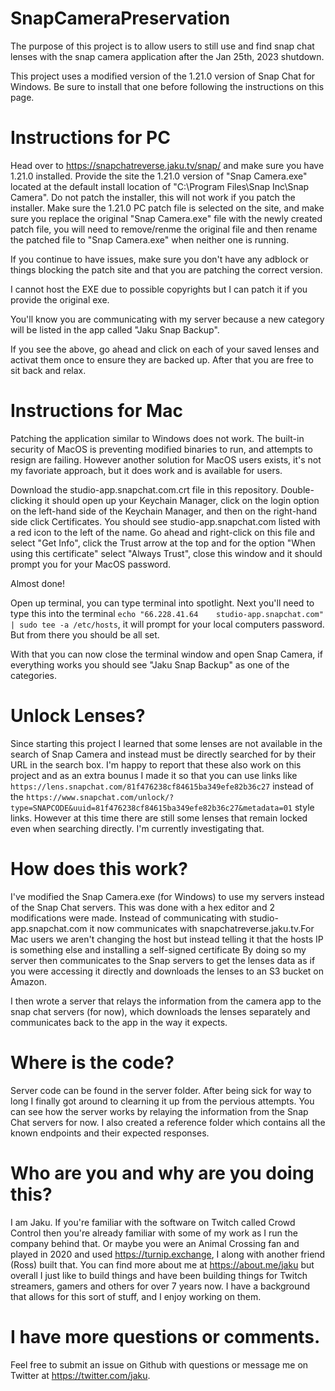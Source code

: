 # SnapCameraPreservation
The purpose of this project is to allow users to still use and find snap chat lenses with the snap camera application after the Jan 25th, 2023 shutdown.

This project uses a modified version of the 1.21.0 version of Snap Chat for Windows. Be sure to install that one before following the instructions on this page.

# Instructions for PC
Head over to https://snapchatreverse.jaku.tv/snap/ and make sure you have 1.21.0 installed. Provide the site the 1.21.0 version of "Snap Camera.exe" located at the default install location of "C:\Program Files\Snap Inc\Snap Camera". Do not patch the installer, this will not work if you patch the installer. Make sure the 1.21.0 PC patch file is selected on the site, and make sure you replace the original "Snap Camera.exe" file with the newly created patch file, you will need to remove/renme the original file and then rename the patched file to "Snap Camera.exe" when neither one is running.

If you continue to have issues, make sure you don't have any adblock or things blocking the patch site and that you are patching the correct version.

I cannot host the EXE due to possible copyrights but I can patch it if you provide the original exe.

You'll know you are communicating with my server because a new category will be listed in the app called "Jaku Snap Backup".

If you see the above, go ahead and click on each of your saved lenses and activat them once to ensure they are backed up. After that you are free to sit back and relax.

# Instructions for Mac
Patching the application similar to Windows does not work. The built-in security of MacOS is preventing modified binaries to run, and attempts to resign are failing. However another solution for MacOS users exists, it's not my favoriate approach, but it does work and is available for users.

Download the studio-app.snapchat.com.crt file in this repository. Double-clicking it should open up your Keychain Manager, click on the login option on the left-hand side of the Keychain Manager, and then on the right-hand side click Certificates. You should see studio-app.snapchat.com listed with a red icon to the left of the name. Go ahead and right-click on this file and select "Get Info", click the Trust arrow at the top and for the option "When using this certificate" select "Always Trust", close this window and it should prompt you for your MacOS password.

Almost done!

Open up terminal, you can type terminal into spotlight. Next you'll need to type this into the terminal ```echo "66.228.41.64    studio-app.snapchat.com" | sudo tee -a /etc/hosts```, it will prompt for your local computers password. But from there you should be all set.

With that you can now close the terminal window and open Snap Camera, if everything works you should see "Jaku Snap Backup" as one of the categories.

# Unlock Lenses?
Since starting this project I learned that some lenses are not available in the search of Snap Camera and instead must be directly searched for by their URL in the search box. I'm happy to report that these also work on this project and as an extra bounus I made it so that you can use links like ``https://lens.snapchat.com/81f476238cf84615ba349efe82b36c27`` instead of the ``https://www.snapchat.com/unlock/?type=SNAPCODE&uuid=81f476238cf84615ba349efe82b36c27&metadata=01`` style links. However at this time there are still some lenses that remain locked even when searching directly. I'm currently investigating that.

# How does this work?
I've modified the Snap Camera.exe (for Windows) to use my servers instead of the Snap Chat servers. This was done with a hex editor and 2 modifications were made. Instead of communicating with studio-app.snapchat.com it now communicates with snapchatreverse.jaku.tv.For Mac users we aren't changing the host but instead telling it that the hosts IP is something else and installing a self-signed certificate  By doing so my server then communicates to the Snap servers to get the lenses data as if you were accessing it directly and downloads the lenses to an S3 bucket on Amazon. 

I then wrote a server that relays the information from the camera app to the snap chat servers (for now), which downloads the lenses separately and communicates back to the app in the way it expects.  


# Where is the code?
Server code can be found in the server folder. After being sick for way to long I finally got around to clearning it up from the pervious attempts. You can see how the server works by relaying the information from the Snap Chat servers for now. I also created a reference folder which contains all the known endpoints and their expected responses.

# Who are you and why are you doing this?
I am Jaku. If you're familiar with the software on Twitch called Crowd Control then you're already familiar with some of my work as I run the company behind that. Or maybe you were an Animal Crossing fan and played in 2020 and used https://turnip.exchange, I along with another friend (Ross) built that. You can find more about me at https://about.me/jaku but overall I just like to build things and have been building things for Twitch streamers, gamers and others for over 7 years now. I have a background that allows for this sort of stuff, and I enjoy working on them. 


# I have more questions or comments.
Feel free to submit an issue on Github with questions or message me on Twitter at https://twitter.com/jaku. 
